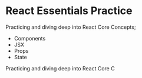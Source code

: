 # React Essentials Practice

Practicing and diving deep into React Core Concepts; 
- Components
- JSX
- Props
- State

Practicing and diving deep into React Core C